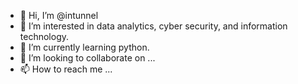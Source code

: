 - 👋 Hi, I’m @intunnel
- 👀 I’m interested in data analytics, cyber security, and information technology.
- 🌱 I’m currently learning python.
- 💞️ I’m looking to collaborate on ...
- 📫 How to reach me ...

<!---
intunnel/intunnel is a ✨ special ✨ repository because its `README.md` (this file) appears on your GitHub profile.
You can click the Preview link to take a look at your changes.
--->
